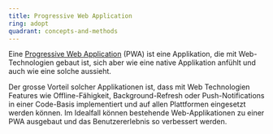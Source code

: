 ```yaml
---
title: Progressive Web Application
ring: adopt
quadrant: concepts-and-methods
---
```


Eine [Progressive Web Application][pwa] (PWA) ist eine Applikation, die mit Web-Technologien gebaut ist, sich aber wie
eine native Applikation anfühlt und auch wie eine solche aussieht.

Der grosse Vorteil solcher Applikationen ist, dass mit Web Technologien Features wie Offline-Fähigkeit,
Background-Refresh oder Push-Notifications in einer Code-Basis implementiert und auf allen Plattformen eingesetzt werden
können. Im Idealfall können bestehende Web-Applikationen zu einer PWA ausgebaut und das Benutzererlebnis so verbessert
werden. 

[pwa]: https://developer.mozilla.org/en-US/docs/Web/Progressive_web_apps